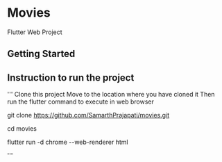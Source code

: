 # Movies

Flutter Web Project

## Getting Started



## Instruction to run the project

'''
Clone this project
Move to the location where you have cloned it
Then run the flutter command to execute in web browser



git clone https://github.com/SamarthPrajapati/movies.git

cd movies

flutter run -d chrome --web-renderer html

'''
